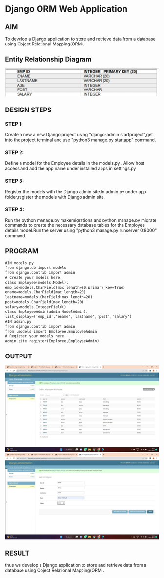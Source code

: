 
# Django ORM Web Application

## AIM
To develop a Django application to store and retrieve data from a database using Object Relational Mapping(ORM).

## Entity Relationship Diagram
![entitydiagram](./images/entity_diagram.jpeg)

## DESIGN STEPS

### STEP 1:
Create a new a new Django project using "django-admin startproject",get into the
project terminal and use "python3 manage.py startapp" command.

### STEP 2:
Define a model for the Employee details in the models.py . Allow host access and add
the app name under installed apps in settings.py

### STEP 3:
Register the models with the Django admin site.In admin.py under app folder,register
the models with Django admin site.

### STEP 4:
Run the python manage.py makemigrations and python manage.py migrate commands
to create the necessary database tables for the Employee details model.Run the server
using "python3 manage.py runserver 0:8000" command.


## PROGRAM
```
#IN models.py
from django.db import models
from django.contrib import admin
# Create your models here.
class Employee(models.Model):
emp_id=models.CharField(max_length=20,primary_key=True)
ename=models.CharField(max_length=20)
lastname=models.CharField(max_length=20)
post=models.CharField(max_length=20)
salary=models.IntegerField()
class EmployeeAdmin(admin.ModelAdmin):
list_display=('emp_id','ename','lastname','post','salary')
#IN admin.py
from django.contrib import admin
from .models import Employee,EmployeeAdmin
# Register your models here.
admin.site.register(Employee,EmployeeAdmin)
```

## OUTPUT

![records](./images/records.jpeg)
![inputs](./images/inputs.jpeg)


## RESULT
thus we develop a Django application to store and retrieve data from a database using Object Relational Mapping(ORM).